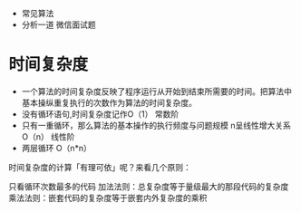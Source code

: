 * 常见算法
* 分析一道 微信面试题


# 时间复杂度
* 一个算法的时间复杂度反映了程序运行从开始到结束所需要的时间。把算法中基本操纵重复执行的次数作为算法的时间复杂度。
* 没有循环语句,时间复杂度记作O（1） 常数阶
* 只有一重循环，那么算法的基本操作的执行频度与问题规模 n呈线性增大关系  O（n） 线性阶
* 两层循环 O（n*n）


时间复杂度的计算「有理可依」呢？来看几个原则：

只看循环次数最多的代码
加法法则：总复杂度等于量级最大的那段代码的复杂度
乘法法则：嵌套代码的复杂度等于嵌套内外复杂度的乘积
